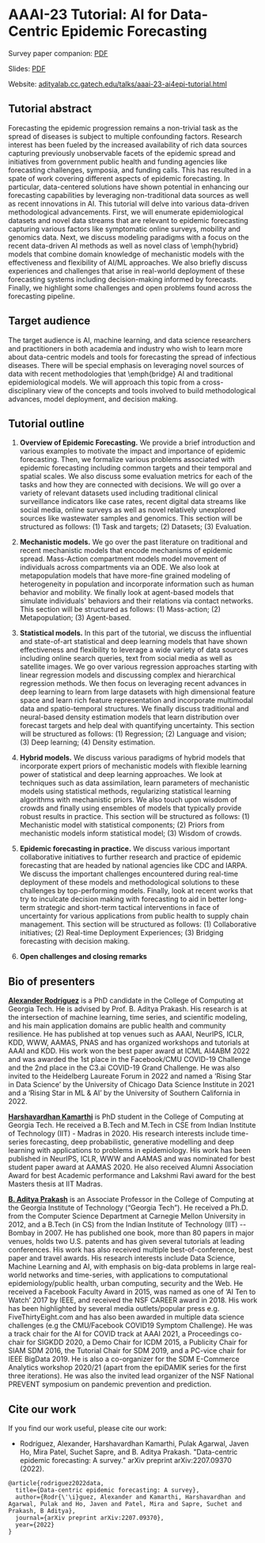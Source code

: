 # AAAI-23 Tutorial: AI for Data-Centric Epidemic Forecasting 

Survey paper companion: [PDF](https://arxiv.org/abs/2207.09370)

Slides: [PDF](https://github.com/AdityaLab/aaai-23-ai4epi-tutorial/blob/main/23-02-07-aaai-tutorial-data-centric-epi-forecasting%20-%20ALL.pdf)

Website: [adityalab.cc.gatech.edu/talks/aaai-23-ai4epi-tutorial.html](https://adityalab.cc.gatech.edu/talks/aaai-23-ai4epi-tutorial.html)

## Tutorial abstract

Forecasting the epidemic progression remains a non-trivial task as the spread of diseases is subject to multiple confounding factors. Research interest has been fueled by the increased availability of rich data sources capturing previously unobservable facets of the epidemic spread and initiatives from government public health and funding agencies like forecasting challenges, symposia, and funding calls. This has resulted in a spate of work covering different aspects of epidemic forecasting. In particular, data-centered solutions have shown potential in enhancing our forecasting capabilities by leveraging non-traditional data sources as well as recent innovations in AI. This tutorial will delve into various data-driven methodological advancements. First, we will enumerate  epidemiological datasets and novel data streams that are relevant to epidemic forecasting capturing various factors like symptomatic online surveys, mobility and genomics data. Next, we discuss modeling paradigms with a focus on the recent data-driven AI methods as well as novel class of \emph{hybrid} models that combine domain knowledge of mechanistic models with the effectiveness and flexibility of AI/ML approaches. We also briefly discuss experiences and challenges that arise in real-world deployment of these forecasting systems including decision-making informed by forecasts. Finally, we highlight some challenges and open problems found across the forecasting pipeline.

## Target audience

The target audience is AI, machine learning, and data science researchers and practitioners in both academia and industry who wish to learn more about data-centric models and tools for forecasting the spread of infectious diseases. There will be special emphasis on leveraging novel sources of data with recent methodologies that \emph{bridge} AI and traditional epidemiological models. We will approach this topic from a cross-disciplinary view of the concepts and tools involved to build methodological advances, model deployment, and decision making.

## Tutorial outline

1. **Overview of Epidemic Forecasting.**
We provide a brief introduction and various examples to motivate the impact and importance of epidemic forecasting. Then, we formalize various problems associated with epidemic forecasting including common targets and their temporal and spatial scales. We also discuss some evaluation metrics for each of the tasks and how they are connected with decisions. We will go over a variety of relevant datasets used including traditional clinical surveillance indicators like case rates, recent digital data streams like social media, online surveys as well as novel relatively unexplored sources like wastewater samples and genomics. 
This section will be structured as follows: (1) Task and targets; (2) Datasets; (3) Evaluation.

2. **Mechanistic models.**
We go over the past literature on traditional and recent mechanistic models that encode mechanisms of epidemic spread. Mass-Action compartment models model movement of individuals across compartments via an ODE. We also look at metapopulation models that have more-fine grained modeling of heterogeneity in population and incorporate information such as human behavior and mobility. We finally look at agent-based models that simulate individuals' behaviors and their relations via contact networks. This section will be structured as follows: (1) Mass-action; (2) Metapopulation; (3) Agent-based.

3. **Statistical models.** 
In this part of the tutorial, we discuss the influential and state-of-art statistical and deep learning models that have shown effectiveness and flexibility to leverage a wide variety of data sources including online search queries, text from social media as well as satellite images. We go over various regression approaches starting with linear regression models and discussing complex and hierarchical regression methods. We then focus on leveraging recent advances in deep learning to learn from large datasets with high dimensional feature space and learn rich feature representation and incorporate multimodal data and spatio-temporal structures. We finally discuss traditional and neural-based density estimation models that learn distribution over forecast targets and help deal with quantifying uncertainty. This section will be structured as follows: (1) Regression; (2) Language and vision; (3) Deep learning; (4) Density estimation.

4. **Hybrid models.**
We discuss various paradigms of hybrid models that incorporate expert priors of mechanistic models with flexible learning power of statistical and deep learning approaches. We look at techniques such as data assimilation, learn parameters of mechanistic models using statistical methods, regularizing statistical learning algorithms with mechanistic priors. We also touch upon wisdom of crowds and finally using ensembles of models that typically provide robust results in practice.  This section will be structured as follows: (1) Mechanistic model with statistical components; (2) Priors from mechanistic models inform statistical model; (3) Wisdom of crowds.

5. **Epidemic forecasting in practice.**
We discuss various important collaborative initiatives to further research and practice of epidemic forecasting that are headed by national agencies like CDC and IARPA. We discuss the important challenges encountered during real-time deployment of these models and methodological solutions to these challenges by top-performing models. Finally, look at recent works that try to inculcate decision making with forecasting to aid in better long-term strategic and short-term tactical interventions in face of uncertainty for various applications from public health to supply chain management. This section will be structured as follows: (1) Collaborative initiatives; (2) Real-time Deployment Experiences; (3) Bridging forecasting with decision making.

6. **Open challenges and closing remarks**

## Bio of presenters

**[Alexander Rodríguez](https://sites.cc.gatech.edu/~acastillo41/)** is a PhD candidate in the College of Computing at Georgia Tech. He is advised by Prof. B. Aditya Prakash. His research is at the intersection of machine learning, time series, and scientific modeling, and his main application domains are public health and community resilience. He has published at top venues such as AAAI, NeurIPS, ICLR, KDD, WWW, AAMAS, PNAS and has organized workshops and tutorials at AAAI and KDD. His work won the best paper award at ICML AI4ABM 2022 and was awarded the 1st place in the Facebook/CMU COVID-19 Challenge and the 2nd place in the C3.ai COVID-19 Grand Challenge. He was also invited to the Heidelberg Laureate Forum in 2022 and named a ‘Rising Star in Data Science’ by the University of Chicago Data Science Institute in 2021 and a ‘Rising Star in ML & AI’ by the University of Southern California in 2022. 

**[Harshavardhan Kamarthi](https://www.harsha-pk.com)** is PhD student in the College of Computing at Georgia Tech. He received a B.Tech and M.Tech in CSE from Indian Institute of Technology (IIT) - Madras in 2020. His research interests include time-series forecasting, deep probabilistic, generative modelling and deep learning with applications to problems in epidemiology. His work has been published in NeurIPS, ICLR, WWW and AAMAS and was nominated for best student paper award at AAMAS 2020. He also received Alumni Association Award for best Academic performance and Lakshmi Ravi award for the best Masters thesis at IIT Madras. 

**[B. Aditya Prakash](https://www.cc.gatech.edu/~badityap/)** is an Associate Professor in the College of Computing at the Georgia Institute of Technology (“Georgia Tech”). He received a Ph.D. from the Computer Science Department at Carnegie Mellon University in 2012, and a B.Tech (in CS) from the Indian Institute of Technology (IIT) -- Bombay in 2007. He has published one book, more than 80 papers in major venues, holds two U.S. patents and has given several tutorials at leading conferences. His work has also received multiple best-of-conference, best paper and travel awards. His research interests include Data Science, Machine Learning and AI, with emphasis on big-data problems in large real-world networks and time-series, with applications to computational epidemiology/public health, urban computing, security and the Web. He received a Facebook Faculty Award in 2015, was named as one of ‘AI Ten to Watch’ 2017 by IEEE, and received the NSF CAREER award in 2018. His work has been highlighted by several media outlets/popular press e.g. FiveThirtyEight.com and has also been awarded in multiple data science challenges (e.g the CMU/Facebook COVID19 Symptom Challenge). He was a track chair for the AI for COVID track at AAAI 2021, a Proceedings co-chair for SIGKDD 2020, a Demo Chair for ICDM 2015, a Publicity Chair for SIAM SDM 2016, the Tutorial Chair for SDM 2019, and a PC-vice chair for IEEE BigData 2019. He is also a co-organizer for the SDM E-Commerce Analytics workshop 2020/21 (apart from the epiDAMIK series for the first three iterations). He was also the invited lead organizer of the NSF National PREVENT symposium on pandemic prevention and prediction. 

## Cite our work
If you find our work useful, please cite our work:
- Rodríguez, Alexander, Harshavardhan Kamarthi, Pulak Agarwal, Javen Ho, Mira Patel, Suchet Sapre, and B. Aditya Prakash. "Data-centric epidemic forecasting: A survey." arXiv preprint arXiv:2207.09370 (2022).

```
@article{rodriguez2022data,
  title={Data-centric epidemic forecasting: A survey},
  author={Rodr{\'\i}guez, Alexander and Kamarthi, Harshavardhan and Agarwal, Pulak and Ho, Javen and Patel, Mira and Sapre, Suchet and Prakash, B Aditya},
  journal={arXiv preprint arXiv:2207.09370},
  year={2022}
}
